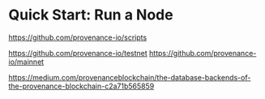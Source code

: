 # Quick Start: Run a Node

https://github.com/provenance-io/scripts

https://github.com/provenance-io/testnet
https://github.com/provenance-io/mainnet

https://medium.com/provenanceblockchain/the-database-backends-of-the-provenance-blockchain-c2a71b565859
